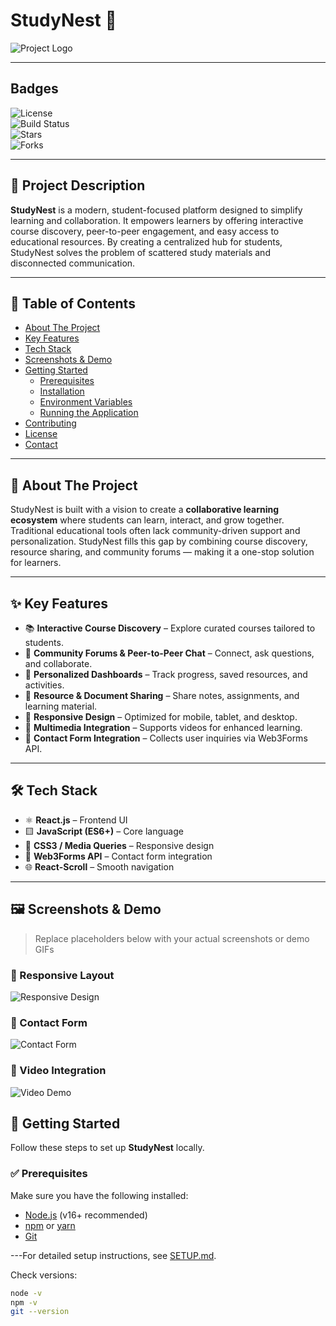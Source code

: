# StudyNest 📘

![Project Logo](./assets/logo.png)


---

## Badges

![License](https://img.shields.io/badge/License-MIT-blue.svg)  
![Build Status](https://img.shields.io/badge/build-passing-brightgreen)  
![Stars](https://img.shields.io/github/stars/Rajyadav999/StudyNest.svg)  
![Forks](https://img.shields.io/github/forks/Rajyadav999/StudyNest.svg)

---

## 📖 Project Description

**StudyNest** is a modern, student-focused platform designed to simplify learning and collaboration. It empowers learners by offering interactive course discovery, peer-to-peer engagement, and easy access to educational resources. By creating a centralized hub for students, StudyNest solves the problem of scattered study materials and disconnected communication.

---

## 📑 Table of Contents

- [About The Project](#about-the-project)
- [Key Features](#key-features)
- [Tech Stack](#tech-stack)
- [Screenshots & Demo](#screenshots--demo)
- [Getting Started](#getting-started)
  - [Prerequisites](#prerequisites)
  - [Installation](#installation)
  - [Environment Variables](#environment-variables)
  - [Running the Application](#running-the-application)
- [Contributing](#contributing)
- [License](#license)
- [Contact](#contact)

---

## 📘 About The Project

StudyNest is built with a vision to create a **collaborative learning ecosystem** where students can learn, interact, and grow together. Traditional educational tools often lack community-driven support and personalization. StudyNest fills this gap by combining course discovery, resource sharing, and community forums — making it a one-stop solution for learners.

---

## ✨ Key Features

- 📚 **Interactive Course Discovery** – Explore curated courses tailored to students.  
- 💬 **Community Forums & Peer-to-Peer Chat** – Connect, ask questions, and collaborate.  
- 👤 **Personalized Dashboards** – Track progress, saved resources, and activities.  
- 📂 **Resource & Document Sharing** – Share notes, assignments, and learning material.  
- 📱 **Responsive Design** – Optimized for mobile, tablet, and desktop.  
- 🎥 **Multimedia Integration** – Supports videos for enhanced learning.  
- 📩 **Contact Form Integration** – Collects user inquiries via Web3Forms API.  

---

## 🛠 Tech Stack

- ⚛️ **React.js** – Frontend UI  
- 🟨 **JavaScript (ES6+)** – Core language  
- 🎨 **CSS3 / Media Queries** – Responsive design  
- 📡 **Web3Forms API** – Contact form integration  
- 🌐 **React-Scroll** – Smooth navigation  

---

## 🖼 Screenshots & Demo

> Replace placeholders below with your actual screenshots or demo GIFs

### 📱 Responsive Layout
![Responsive Design](./assets/screenshots/responsive.png)

### 📨 Contact Form
![Contact Form](./assets/screenshots/contact-form.png)

### 🎥 Video Integration
![Video Demo](./assets/screenshots/video-demo.gif)



## 🚀 Getting Started

Follow these steps to set up **StudyNest** locally.

### ✅ Prerequisites

Make sure you have the following installed:

- [Node.js](https://nodejs.org/) (v16+ recommended)  
- [npm](https://www.npmjs.com/) or [yarn](https://yarnpkg.com/)  
- [Git](https://git-scm.com/)  

---For detailed setup instructions, see [SETUP.md](./SETUP.md).

Check versions:

```bash
node -v
npm -v
git --version



